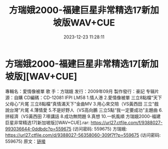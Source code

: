 ﻿---
title: 方瑞娥2000-福建巨星非常精选17新加坡版WAV+CUE
date: 2023-12-23 11:28:11
categories: WAV车载音乐、镜像
tags: 华语中文
---
# 方瑞娥2000-福建巨星非常精选17[新加坡版][WAV+CUE]

專輯名：愛情像被單
歌 手：方瑞娥
发行：2009年09月
製作發行：豪記
专辑片源：自購
CD編碼：CD-12081 IFPI LM58
1.情人港
2.愛情像被單
三立8點檔“天下父母心”片尾
三立8點檔“真情滿天下”金曲MV
3.用心來交陪（VS黃西田
三立“戲說台灣”片尾
4.薄情愛
5.不是好野人（VS高向鵬
三立5點“我一定要成功”主題曲
6.拼經濟（VS黃西田
7.嘜講話
8.成功無問題
9.真想
10.一帆風順
方瑞娥2000-福建巨星非常精选17[新加坡版][WAV+CUE].rar: https://url27.ctfile.com/f/9388027-993036644-0ddbdc?p=559675
(访问密码: 559675)
方瑞蛾: https://url27.ctfile.com/d/9388027-56358060-309f7f?p=559675
(访问密码: 559675)
原文：[链接](https://blog.sina.com.cn/s/blog_1647c7e76010313yv.html)